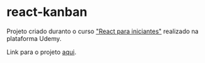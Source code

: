 # react-kanban

Projeto criado duranto o curso ["React para iniciantes"](https://www.udemy.com/course/react-para-iniciantes-free/learn/lecture/22831699#overview) realizado na plataforma Udemy. 

Link para o projeto [aqui](https://zpqq02-3000.preview.csb.app/).
